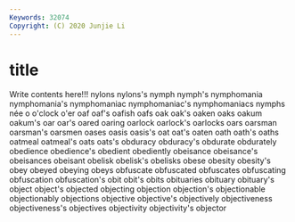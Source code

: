 ```yaml
---
Keywords: 32074
Copyright: (C) 2020 Junjie Li
---
```


# title

Write contents here!!!
nylons 
nylons's 
nymph 
nymph's 
nymphomania 
nymphomania's 
nymphomaniac 
nymphomaniac's 
nymphomaniacs 
nymphs
née 
o 
o'clock 
o'er 
oaf 
oaf's 
oafish 
oafs 
oak 
oak's
oaken 
oaks 
oakum 
oakum's 
oar 
oar's 
oared 
oaring 
oarlock 
oarlock's
oarlocks 
oars 
oarsman 
oarsman's 
oarsmen 
oases 
oasis 
oasis's 
oat 
oat's
oaten 
oath 
oath's 
oaths 
oatmeal 
oatmeal's 
oats 
oats's 
obduracy 
obduracy's
obdurate 
obdurately 
obedience 
obedience's 
obedient 
obediently 
obeisance 
obeisance's 
obeisances 
obeisant
obelisk 
obelisk's 
obelisks 
obese 
obesity 
obesity's 
obey 
obeyed 
obeying 
obeys
obfuscate 
obfuscated 
obfuscates 
obfuscating 
obfuscation 
obfuscation's 
obit 
obit's 
obits 
obituaries
obituary 
obituary's 
object 
object's 
objected 
objecting 
objection 
objection's 
objectionable 
objectionably
objections 
objective 
objective's 
objectively 
objectiveness 
objectiveness's 
objectives 
objectivity 
objectivity's 
objector
